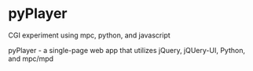 # pyPlayer
CGI experiment using mpc, python, and javascript

pyPlayer - a single-page web app that utilizes jQuery, jQUery-UI, Python, and mpc/mpd

